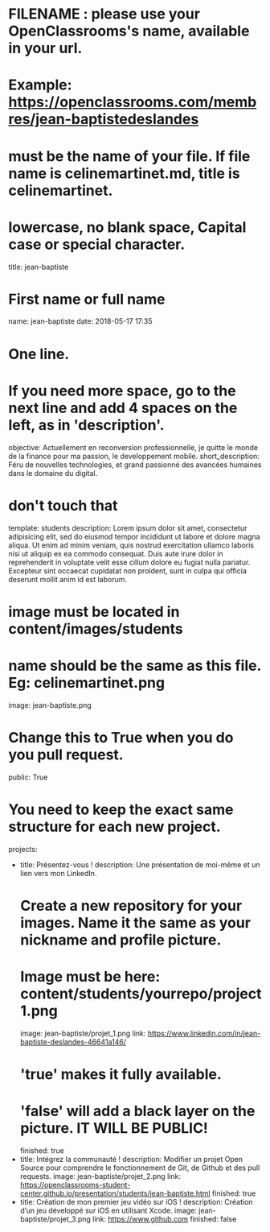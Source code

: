 # FILENAME : please use your OpenClassrooms's name, available in your url.
# Example: https://openclassrooms.com/membres/jean-baptistedeslandes
# must be the name of your file. If file name is celinemartinet.md, title is celinemartinet.
# lowercase, no blank space, Capital case or special character.
title: jean-baptiste

# First name or full name
name: jean-baptiste
date: 2018-05-17 17:35

# One line.
# If you need more space, go to the next line and add 4 spaces on the left, as in 'description'.
objective: Actuellement en reconversion professionnelle, je quitte le monde de la finance pour ma passion, le developpement mobile.
short_description: Féru de nouvelles technologies, et grand passionné des avancées humaines dans le domaine du digital.

# don't touch that
template: students
description:
    Lorem ipsum dolor sit amet, consectetur adipisicing elit, sed do eiusmod
    tempor incididunt ut labore et dolore magna aliqua. Ut enim ad minim veniam,
    quis nostrud exercitation ullamco laboris nisi ut aliquip ex ea commodo
    consequat. Duis aute irure dolor in reprehenderit in voluptate velit esse
    cillum dolore eu fugiat nulla pariatur. Excepteur sint occaecat cupidatat non
    proident, sunt in culpa qui officia deserunt mollit anim id est laborum.

# image must be located in content/images/students
# name should be the same as this file. Eg: celinemartinet.png
image: jean-baptiste.png

# Change this to True when you do you pull request.
public: True

# You need to keep the exact same structure for each new project.
projects:
  - title: Présentez-vous !
    description: Une présentation de moi-même et un lien vers mon LinkedIn.
    # Create a new repository for your images. Name it the same as your nickname and profile picture.
    # Image must be here: content/students/yourrepo/project1.png
    image: jean-baptiste/projet_1.png
    link: https://www.linkedin.com/in/jean-baptiste-deslandes-46641a146/
    # 'true' makes it fully available.
    # 'false' will add a black layer on the picture. IT WILL BE PUBLIC!
    finished: true
  - title: Intégrez la communauté !
    description: Modifier un projet Open Source pour comprendre le fonctionnement de Git, de Github et des pull requests.
    image: jean-baptiste/projet_2.png
    link: https://openclassrooms-student-center.github.io/presentation/students/jean-baptiste.html
    finished: true
  - title: Création de mon premier jeu vidéo sur iOS !
    description: Création d’un jeu développé sur iOS en utilisant Xcode.
    image: jean-baptiste/projet_3.png
    link: https://www.github.com
    finished: false
